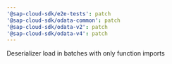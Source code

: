 ```yaml
---
'@sap-cloud-sdk/e2e-tests': patch
'@sap-cloud-sdk/odata-common': patch
'@sap-cloud-sdk/odata-v2': patch
'@sap-cloud-sdk/odata-v4': patch
---
```


Deserializer load in batches with only function imports
